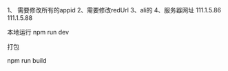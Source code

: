 1、 需要修改所有的appid
2、需要修改redUrl
3、ali的
4、服务器网址  111.1.5.86   111.1.5.88


本地运行
npm run dev

打包

npm run build
